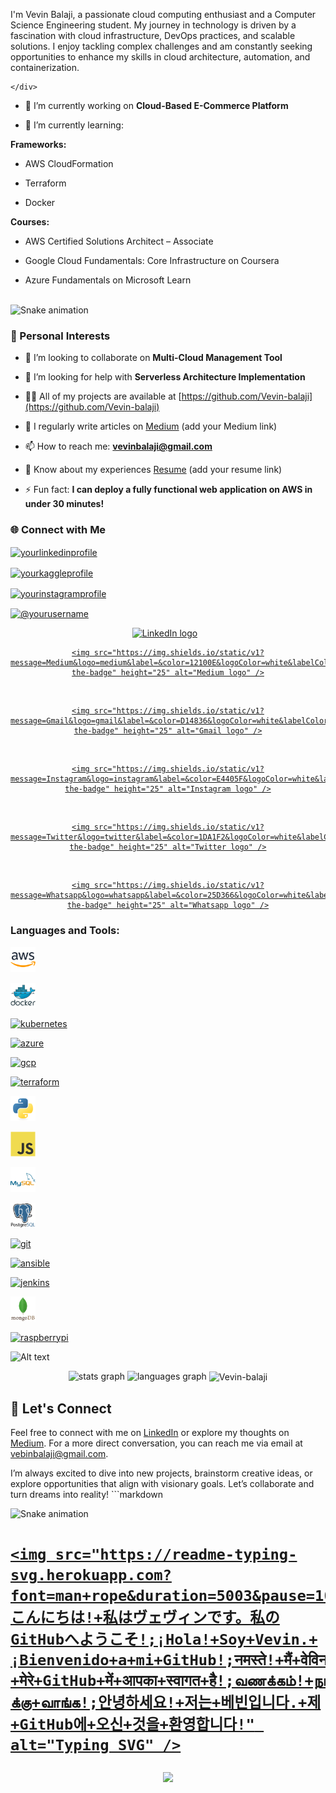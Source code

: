  I'm Vevin Balaji, a passionate cloud computing enthusiast and a Computer Science Engineering student. My journey in technology is driven by a fascination with cloud infrastructure, DevOps practices, and scalable solutions. I enjoy tackling complex challenges and am constantly seeking opportunities to enhance my skills in cloud architecture, automation, and containerization.

    </div>

</div>


- 🔭 I’m currently working on **Cloud-Based E-Commerce Platform**

- 🌱 I’m currently learning:


**Frameworks:**

- AWS CloudFormation

- Terraform

- Docker


**Courses:**

- AWS Certified Solutions Architect – Associate

- Google Cloud Fundamentals: Core Infrastructure on Coursera

- Azure Fundamentals on Microsoft Learn


<br clear="both">


<img src="https://raw.githubusercontent.com/Vevin-balaji/Vevin-balaji/output/snake.svg" alt="Snake animation" />


### 🌟 Personal Interests


- 👯 I’m looking to collaborate on **Multi-Cloud Management Tool**

- 🤝 I’m looking for help with **Serverless Architecture Implementation**

- 👨‍💻 All of my projects are available at [https://github.com/Vevin-balaji](https://github.com/Vevin-balaji)

- 📝 I regularly write articles on [Medium](https://medium.com/@yourusername) (add your Medium link)

- 📫 How to reach me: **vevinbalaji@gmail.com**

- 📄 Know about my experiences [Resume](https://drive.google.com/file/d/your-resume-link/view?usp=drive_link) (add your resume link)


- ⚡ Fun fact: **I can deploy a fully functional web application on AWS in under 30 minutes!**


<h3 align="left">🌐 Connect with Me</h3>

<p align="left">

<a href="https://linkedin.com/in/yourlinkedinprofile" target="blank"><img align="center" src="https://raw.githubusercontent.com/rahuldkjain/github-profile-readme-generator/master/src/images/icons/Social/linked-in-alt.svg" alt="yourlinkedinprofile" height="30" width="40" /></a>

<a href="https://kaggle.com/yourkaggleprofile" target="blank"><img align="center" src="https://raw.githubusercontent.com/rahuldkjain/github-profile-readme-generator/master/src/images/icons/Social/kaggle.svg" alt="yourkaggleprofile" height="30" width="40" /></a>

<a href="https://instagram.com/yourinstagramprofile" target="blank"><img align="center" src="https://raw.githubusercontent.com/rahuldkjain/github-profile-readme-generator/master/src/images/icons/Social/instagram.svg" alt="yourinstagramprofile" height="30" width="40" /></a>

<a href="https://medium.com/@yourusername" target="blank"><img align="center" src="https://raw.githubusercontent.com/rahuldkjain/github-profile-readme-generator/master/src/images/icons/Social/medium.svg" alt="@yourusername" height="30" width="40" /></a>

</p>


<div align="center">

  <a href="https://www.linkedin.com/in/yourlinkedinprofile" target="_blank" style="margin-right: 10px;">

 <img src="https://img.shields.io /static/v1?message=LinkedIn&logo=linkedin&label=&color=0077B5&logoColor=white&labelColor=&style=for-the-badge" height="25" alt="LinkedIn logo" />

  </a>

  <a href="https://medium.com/@yourusername" target="_blank" style="margin-right: 10px;">

    <img src="https://img.shields.io/static/v1?message=Medium&logo=medium&label=&color=12100E&logoColor=white&labelColor=&style=for-the-badge" height="25" alt="Medium logo" />

  </a>

  <a href="mailto:vevinbalaji@gmail.com" target="_blank" style="margin-right: 10px;">

    <img src="https://img.shields.io/static/v1?message=Gmail&logo=gmail&label=&color=D14836&logoColor=white&labelColor=&style=for-the-badge" height="25" alt="Gmail logo" />

  </a>

  <a href="https://www.instagram.com/yourinstagramprofile" target="_blank" style="margin-right: 10px;">

    <img src="https://img.shields.io/static/v1?message=Instagram&logo=instagram&label=&color=E4405F&logoColor=white&labelColor=&style=for-the-badge" height="25" alt="Instagram logo" />

  </a>

  <a href="https://twitter.com/yourtwitterprofile" target="_blank" style="margin-right: 10px;">

    <img src="https://img.shields.io/static/v1?message=Twitter&logo=twitter&label=&color=1DA1F2&logoColor=white&labelColor=&style=for-the-badge" height="25" alt="Twitter logo" />

  </a>

  <a href="https://wa.me/+yourwhatsappnumber" target="_blank">

    <img src="https://img.shields.io/static/v1?message=Whatsapp&logo=whatsapp&label=&color=25D366&logoColor=white&labelColor=&style=for-the-badge" height="25" alt="Whatsapp logo" />

  </a>

</div>


<h3 align="left">Languages and Tools:</h3>

<p align="left"> 

<a href="https://aws.amazon.com/" target="_blank" rel="noreferrer"> <img src="https://raw.githubusercontent.com/devicons/devicon/master/icons/amazonwebservices/amazonwebservices-original-wordmark.svg" alt="aws" width="40" height="40"/> </a> 

<a href="https://www.docker.com/" target="_blank" rel="noreferrer"> <img src="https://raw.githubusercontent.com/devicons/devicon/master/icons/docker/docker-original-wordmark.svg" alt="docker" width="40" height="40"/> </a> 

<a href="https://kubernetes.io" target="_blank" rel="noreferrer"> <img src="https://www.vectorlogo.zone/logos/kubernetes/kubernetes-icon.svg" alt="kubernetes" width="40" height="40"/> </a> 

<a href="https://www.microsoft.com/en-us/azure" target="_blank" rel="noreferrer"> <img src="https://www.vectorlogo.zone/logos/microsoft_azure/microsoft_azure-icon.svg" alt="azure" width="40" height="40"/> </a> 

<a href="https://www.google.com/cloud/" target="_blank" rel="noreferrer"> <img src="https://www.vectorlogo.zone/logos/google_cloud/google_cloud-icon.svg" alt="gcp" width="40" height="40"/> </a> 

<a href="https://www.terraform.io/" target="_blank" rel="noreferrer"> <img src="https://www.vectorlogo.zone/logos/hashicorp/terraform-icon.svg" alt="terraform" width="40" height="40"/> </a> 

<a href="https://www.python.org" target="_blank" rel="noreferrer"> <img src="https://raw.githubusercontent.com/devicons/devicon/master/icons/python/python-original.svg" alt="python" width="40" height="40"/> </a> 

<a href="https://www.javascript.com/" target="_blank" rel="noreferrer"> <img src="https://raw.githubusercontent.com/devicons/devicon/master/icons/javascript/javascript-original.svg" alt="javascript" width="40" height="40"/> </a> 

<a href="https://www.mysql.com/" target="_blank" rel="noreferrer"> <img src="https://raw.githubusercontent.com/devicons/devicon/master/icons/mysql/mysql-original-wordmark.svg" alt="mysql " width="40" height="40"/> </a> 

<a href="https://www.postgresql.org/" target="_blank" rel="noreferrer"> <img src="https://raw.githubusercontent.com/devicons/devicon/master/icons/postgresql/postgresql-original-wordmark.svg" alt="postgresql" width="40" height="40"/> </a> 

<a href="https://www.git-scm.com/" target="_blank" rel="noreferrer"> <img src="https://www.vectorlogo.zone/logos/git-scm/git-scm-icon.svg" alt="git" width="40" height="40"/> </a> 

<a href="https://www.ansible.com/" target="_blank" rel="noreferrer"> <img src="https://www.vectorlogo.zone/logos/ansible/ansible-icon.svg" alt="ansible" width="40" height="40"/> </a> 

<a href="https://www.jenkins.io/" target="_blank" rel="noreferrer"> <img src="https://www.vectorlogo.zone/logos/jenkins/jenkins-icon.svg" alt="jenkins" width="40" height="40"/> </a> 

<a href="https://www.mongodb.com/" target="_blank" rel="noreferrer"> <img src="https://raw.githubusercontent.com/devicons/devicon/master/icons/mongodb/mongodb-original-wordmark.svg" alt="mongodb" width="40" height="40"/> </a> 

<a href="https://www.raspberrypi.org/" target="_blank" rel="noreferrer"> <img src="https://www.vectorlogo.zone/logos/raspberrypi/raspberrypi-icon.svg" alt="raspberrypi" width="40" height="40"/> </a> 

</p>


![Alt text](https://spotify-recently-played-readme.vercel.app/api?user=yourspotifyuserid&unique={true|1|on|yes}) 


<div align="center">

  <img src="https://github-readme-stats.vercel.app/api?username=Vevin-balaji&hide_title=false&hide_rank=false&show_icons=true&include_all_commits=true&count_private=true&disable_animations=false&theme=dracula&locale=en&hide_border=false" height="150" alt="stats graph"  />

  <img src="https://github-readme-stats.vercel.app/api/top-langs?username=Vevin-balaji&locale=en&hide_title=false&layout=compact&card_width=320&langs_count=5&theme=dracula&hide_border=false" height="150" alt="languages graph"  />

  <img align="center" src="https://github-readme-streak-stats.herokuapp.com/?user=Vevin-balaji&" alt="Vevin-balaji" />

</div>


## 🤝 Let's Connect


Feel free to connect with me on [LinkedIn](https://www.linkedin.com/in/yourlinkedinprofile) or explore my thoughts on [Medium](https://medium.com/@yourusername). For a more direct conversation, you can reach me via email at vebinbalaji@gmail.com.


I’m always excited to dive into new projects, brainstorm creative ideas, or explore opportunities that align with visionary goals. Let’s collaborate and turn dreams into reality! ```markdown

<img src="https://raw.githubusercontent.com/Vevin-balaji/Vevin-balaji/output/snake.svg" alt="Snake animation" />


<h1 align="left">

<a href="https://git.io/typing-svg">

    <img src="https://readme-typing-svg.herokuapp.com?font=man+rope&duration=5003&pause=1000&color=F2F729&background=30FFB800&width=800&lines=Hello!+I'm+Vevin.+Welcome+to+my+GitHub!;こんにちは!+私はヴェヴィンです。私のGitHubへようこそ!;¡Hola!+Soy+Vevin.+¡Bienvenido+a+mi+GitHub!;नमस्ते!+मैं+वेविन+हूँ।+मेरे+GitHub+में+आपका+स्वागत+है!;வணக்கம்!+நான்+வேவின்.+என்+GitHub-க்கு+வாங்க!;안녕하세요!+저는+베빈입니다.+제+GitHub에+오신+것을+환영합니다!" alt="Typing SVG" />

</a>

</h1>


<div align="center">

  <img src="https://profile-counter.glitch.me/Vevin-balaji/count.svg?" />

</div>
